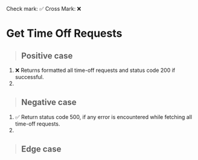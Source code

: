 Check mark: ✅
Cross Mark: ❌

# Get Time Off Requests

> ## Positive case

1. ❌ Returns formatted all time-off requests and status code 200 if successful.
2. 

> ## Negative case

1. ✅ Return status code 500, if any error is encountered while fetching all time-off requests.
2. 

> ## Edge case
